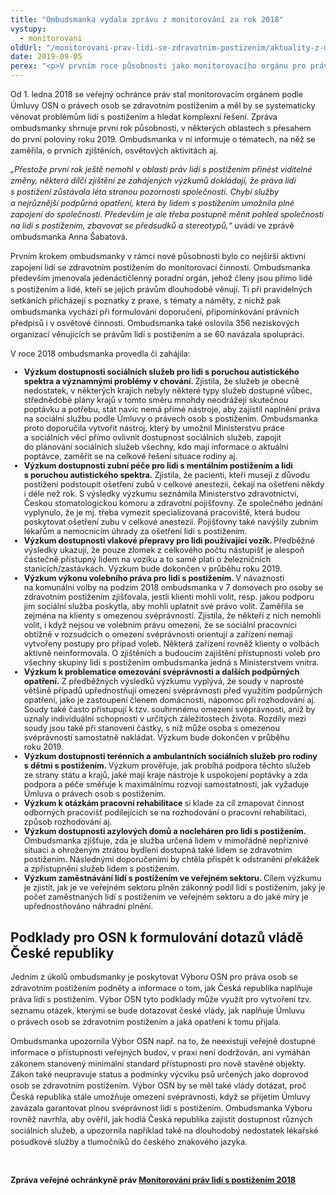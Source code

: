 ```yaml
---
title: "Ombudsmanka vydala zprávu z monitorování za rok 2018"
vystupy:
  - monitorovani
oldUrl: "/monitorovani-prav-lidi-se-zdravotnim-postizenim/aktuality-z-monitorovani/aktuality-z-monitorovani-2019/ombudsmanka-vydala-zpravu-z-monitorovani-za-rok-2018/"
date: 2019-09-05
perex: "<p>V prvním roce působnosti jako monitorovacího orgánu pro práva lidí s postižením zahájila ombudsmanka řadu výzkumů k zásadním tématům a problémům. Na jejich vytipování se výrazně podíleli přímo lidé s postižením, zejména prostřednictvím poradního orgánu ombudsmanky. Na některé zjištěné nedostatky upozornila ombudsmanka Výbor OSN pro práva osob se zdravotním postižením.</p>"
---
```


<!-- imported from the old website -->

<p style="line-height: 17.92px; font-size: 12.8px;">Od 1. ledna 2018 se veřejný ochránce práv stal monitorovacím orgánem podle Úmluvy OSN o právech osob se zdravotním postižením a měl by se systematicky věnovat problémům lidí s postižením a hledat komplexní řešení. Zpráva ombudsmanky shrnuje první rok působnosti, v některých oblastech s přesahem do první poloviny roku 2019. Ombudsmanka v ní informuje o tématech, na něž se zaměřila, o prvních zjištěních, osvětových aktivitách aj.</p><p style="line-height: 17.92px; font-size: 12.8px;"><i>„Přestože první rok ještě nemohl v oblasti práv lidí s postižením přinést viditelné změny, některá dílčí zjištění ze zahájených výzkumů dokládají, že práva lidí s postižení zůstávala léta stranou pozornosti společnosti. Chybí služby a nejrůznější podpůrná opatření, která by lidem s postižením umožnila plné zapojení do společnosti. Především je ale třeba postupně měnit pohled společnosti na lidi s postižením, zbavovat se předsudků a stereotypů,“</i> uvádí ve zprávě ombudsmanka Anna Šabatová.</p><p style="line-height: 17.92px; font-size: 12.8px;">Prvním krokem ombudsmanky v rámci nové působnosti bylo co nejširší aktivní zapojení lidí se zdravotním postižením do monitorovací činnosti. Ombudsmanka především jmenovala jedenáctičlenný poradní orgán, jehož členy jsou přímo lidé s postižením a lidé, kteří se jejich právům dlouhodobě věnují. Ti při pravidelných setkáních přicházejí s poznatky z praxe, s tématy a náměty, z nichž pak ombudsmanka vychází při formulování doporučení, připomínkování právních předpisů i v osvětové činnosti. Ombudsmanka také oslovila 356 neziskových organizací věnujících se právům lidí s postižením a se 60 navázala spolupráci.</p><p style="line-height: 17.92px; font-size: 12.8px;">V roce 2018 ombudsmanka provedla či zahájila:</p><span style="background-color: initial; font-size: 12.8px;"><ul style=""><li style=""><b>Výzkum dostupnosti sociálních služeb pro lidi s poruchou autistického spektra a významnými problémy v chování</b><span style="background-color: initial; font-size: 12.8px;"><b>. </b>Zjistila, že služeb je obecně nedostatek, v některých krajích nebyly některé typy služeb dostupné vůbec, střednědobé plány krajů v tomto směru mnohdy neodrážejí skutečnou poptávku a potřebu, stát navíc nemá přímé nástroje, aby zajistil naplnění práva na sociální službu podle Úmluvy o právech osob s postižením. Ombudsmanka proto doporučila vytvořit nástroj, který by umožnil Ministerstvu práce a sociálních věcí přímo ovlivnit dostupnost sociálních služeb, zapojit do plánování sociálních služeb všechny, kdo mají informace o aktuální poptávce, zaměřit se na celkové řešení situace rodiny aj.</span></li><li style=""><b>Výzkum dostupnosti zubní péče pro lidi s mentálním postižením a lidi s poruchou autistického spektra</b><span style="background-color: initial; font-size: 12.8px;"><b>.</b> Zjistila, že pacienti, kteří musejí z důvodu postižení podstoupit ošetření zubů v celkové anestezii, čekají na ošetření někdy i déle než rok. S výsledky výzkumu seznámila Ministerstvo zdravotnictví, Českou stomatologickou komoru a zdravotní pojišťovny. Ze společného jednání vyplynulo, že je mj. třeba vymezit specializovaná pracoviště, která budou poskytovat ošetření zubu v celkové anestezii. Pojišťovny také navýšily zubním lékařům a nemocnicím úhrady za ošetření lidí s postižením.</span></li><li style=""><span style="font-weight: bold; background-color: initial; font-size: 12.8px;">V</span><b>ýzkum dostupnosti vlakové přepravy pro lidi používající vozík</b><span style="background-color: initial; font-size: 12.8px;"><b>. </b>Předběžné výsledky ukazují, že pouze zlomek z celkového počtu nástupišť je alespoň částečně přístupný lidem na vozíku a to samé platí o železničních stanicích/zastávkách. Výzkum bude dokončen v průběhu roku 2019.</span></li><li style=""><b>Výzkum výkonu volebního práva pro lidi s postižením</b><span style="background-color: initial; font-size: 12.8px;"><b>. </b>V návaznosti na komunální volby na podzim 2018 ombudsmanka v 7 domovech pro osoby se zdravotním postižením zjišťovala, jestli klienti mohli volit, resp. jakou podporu jim sociální služba poskytla, aby mohli uplatnit své právo volit. Zaměřila se zejména na klienty s omezenou svéprávností. Zjistila, že někteří z nich nemohli volit, i když nejsou ve volebním právu omezeni, že se sociální pracovníci obtížně v rozsudcích o omezení svéprávnosti orientují a zařízení nemají vytvořeny postupy pro případ voleb. Některá zařízení rovněž klienty o volbách aktivně neinformovala. O zjištěních a budoucím zajištění přístupnosti voleb pro všechny skupiny lidí s postižením ombudsmanka jedná s Ministerstvem vnitra.</span></li><li style=""><b>Výzkum k problematice omezování svéprávnosti a dalších podpůrných opatření</b><span style="background-color: initial; font-size: 12.8px;"><b>.</b> Z předběžných výsledků výzkumu vyplývá, že soudy v naprosté většině případů upřednostňují omezení svéprávnosti před využitím podpůrných opatření, jako je zastoupení členem domácnosti, nápomoc při rozhodování aj. Soudy také často přistupují k tzv. souhrnnému omezení svéprávnosti, aniž by uznaly individuální schopnosti v určitých záležitostech života. Rozdíly mezi soudy jsou také při stanovení částky, s níž může osoba s omezenou svéprávností samostatně nakládat. Výzkum bude dokončen v průběhu roku 2019.</span></li><li style=""><b>Výzkum dostupnosti terénních a ambulantních sociálních služeb pro rodiny s dětmi s postižením</b><span style="background-color: initial; font-size: 12.8px;"><b>. </b>Výzkum prověřuje, jak probíhá podpora těchto služeb ze strany státu a krajů, jaké mají kraje nástroje k uspokojení poptávky a zda podpora a péče směřuje k maximálnímu rozvoji samostatnosti, jak vyžaduje Úmluva o právech osob s postižením.</span></li><li style=""><b>Výzkum k otázkám pracovní rehabilitace</b><span style="background-color: initial; font-size: 12.8px;"><b> </b>si klade za cíl zmapovat činnost odborných pracovišť podílejících se na rozhodování o pracovní rehabilitaci, způsob rozhodování aj.</span></li><li style=""><b>Výzkum dostupnosti azylových domů a nocleháren pro lidi s postižením</b><span style="background-color: initial; font-size: 12.8px;"><b>. </b>Ombudsmanka zjišťuje, zda je služba určená lidem v mimořádně nepříznivé situaci a ohroženým ztrátou bydlení dostupná také lidem se zdravotním postižením. Následnými doporučeními by chtěla přispět k odstranění překážek a zpřístupnění služeb lidem s postižením.</span></li><li style=""><b>Výzkum zaměstnávání lidí s postižením ve veřejném sektoru</b><span style="background-color: initial; font-size: 12.8px;"><b>. </b>Cílem výzkumu je zjistit, jak je ve veřejném sektoru plněn zákonný podíl lidí s postižením, jaký je počet zaměstnaných lidí s postižením ve veřejném sektoru a do jaké míry je upřednostňováno náhradní plnění.</span></li></ul></span><h2>Podklady pro OSN k formulování dotazů vládě České republiky</h2><p style="line-height: 17.92px; font-size: 12.8px;">Jedním z úkolů ombudsmanky je poskytovat Výboru OSN pro práva osob se zdravotním postižením podněty a informace o tom, jak Česká republika naplňuje práva lidí s postižením. Výbor OSN tyto podklady může využít pro vytvoření tzv. seznamu otázek, kterými se bude dotazovat české vlády, jak naplňuje Úmluvu o právech osob se zdravotním postižením a jaká opatření k tomu přijala.</p><p style="line-height: 17.92px; font-size: 12.8px;">Ombudsmanka upozornila Výbor OSN např. na to, že neexistují veřejně dostupné informace o přístupnosti veřejných budov, v praxi není dodržován, ani vymáhán zákonem stanovený minimální standard přístupnosti pro nově stavěné objekty. Zákon také neupravuje status a podmínky výcviku psů určených jako doprovod osob se zdravotním postižením. Výbor OSN by se měl také vlády dotázat, proč Česká republika stále umožňuje omezení svéprávnosti, když se přijetím Úmluvy zavázala garantovat plnou svéprávnost lidí s postižením. Ombudsmanka Výboru rovněž navrhla, aby ověřil, jak hodlá Česká republika zajistit dostupnost různých sociálních služeb, a upozornila například také na dlouhodobý nedostatek lékařské posudkové služby a tlumočníků do českého znakového jazyka.</p><p style="line-height: 17.92px; font-size: 12.8px;"> </p><p style="line-height: 17.92px; font-size: 12.8px;"><b>Zpráva veřejné ochránkyně práv<span style="font-size: 12.8px;"> </span><a href="/uploads-import/CRPD/Vyrocni_zpravy/CRPD_2018_CZ_web.pdf" target="_blank"><span style="font-size: 12.8px;">Monitorování</span> práv lidí s postižením 2018</a></b></p>
